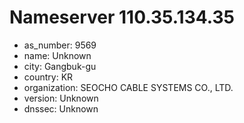 # Nameserver 110.35.134.35

* as_number: 9569
* name: Unknown
* city: Gangbuk-gu
* country: KR
* organization: SEOCHO CABLE SYSTEMS CO., LTD.
* version: Unknown
* dnssec: Unknown
